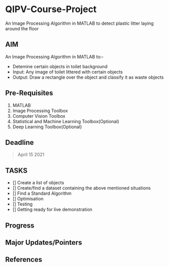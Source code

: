 # QIPV-Course-Project
An Image Processing Algorithm in MATLAB to detect plastic litter laying around the floor 

## AIM
An Image Processing Algorithm in MATLAB to:-
* Detemine certain objects in toilet background
* Input: Any image of toilet littered with certain objects
* Output: Draw a rectangle over the object and classify it as waste objects

## Pre-Requisites
1. MATLAB
2. Image Processing Toolbox
3. Computer Vision Toolbox
4. Statistical and Machine Learning Toolbox(Optional)
5. Deep Learning Toolbox(Optional)

## Deadline

> April 15 2021

## TASKS
- [] Create a list of objects
- [] Create/find a dataset containing the above mentioned situations
- [] Find a Standard Algorithm
- [] Optimisation
- [] Testing
- [] Getting ready for live demonstration

## Progress

## Major Updates/Pointers

## References

